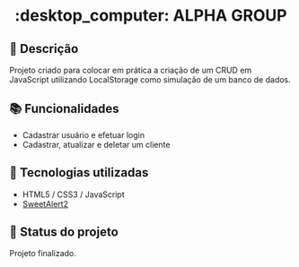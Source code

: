 <h1 align="center"> :desktop_computer: ALPHA GROUP</h1>

## :memo: Descrição
Projeto criado para colocar em prática a criação de um CRUD em JavaScript utilizando LocalStorage como simulação de um banco de dados.

## :books: Funcionalidades
* Cadastrar usuário e efetuar login
* Cadastrar, atualizar e deletar um cliente

## :wrench: Tecnologias utilizadas
* HTML5 / CSS3 / JavaScript
* <a href="https://sweetalert2.github.io" target="_blank" rel="noreferrer"> SweetAlert2 </a>

## :dart: Status do projeto

Projeto finalizado.
